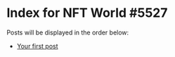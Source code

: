 # Index for NFT World #5527
Posts will be displayed in the order below:

- [Your first post](./001-first.md)

